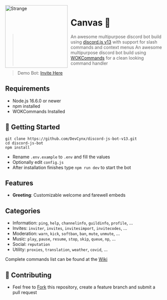 <img width="200" height="200" align="left" style="float: left; margin: 0 10px 0 0;" alt="Strange" src="https://cdn.discordapp.com/attachments/890664906997776500/896655691840909342/download_5.jpg?size=1024">

# Canvas 🤖

> An awesome multipurpose discord bot build using [discord.js v13](https://discord.js.org) with support for slash commands and context menus
> An awesome multipurpose discord bot build using [WOKCommands](https://github.com/AlexzanderFlores/WOKCommands) for a clean looking command handler

> Demo Bot: [Invite Here](https://discord.com/oauth2/authorize?client_id=752922609733337190&permissions=397602323830&scope=bot%20applications.commands)

## Requirements

- Node.js 16.6.0 or newer
- npm installed
- WOKCommands Installed

## 🚀 Getting Started

```
git clone https://github.com/DevCynx/discord-js-bot-v13.git
cd discord-js-bot
npm install
```

- Rename `.env.example` to `.env` and fill the values
- Optionally edit `config.js`
- After installation finishes type `npm run dev` to start the bot

## Features

- **Greeting**: Customizable welcome and farewell embeds

## Categories

- Information: `ping`, `help`, `channelinfo`, `guildinfo`, `profile`, ...
- Invites: `inviter`, `invites`, `invitesimport`, `invitecodes`, ...
- Moderation: `warn`, `kick`, `softban`, `ban`, `mute`, `unmute`, ...
- Music: `play`, `pause`, `resume`, `stop`, `skip`, `queue`, `np`, ...
- Social: `reputation`
- Utility: `proxies`, `translation`, `weather`, `covid`, ...

Complete commands list can be found at the [Wiki](https://github.com/DevCynx/discord-js-bot-v13/wiki)

## 🤝 Contributing

- Feel free to [Fork](https://github.com/DevCynx/discord-js-botv13/fork) this repository, create a feature branch and submit a pull request
